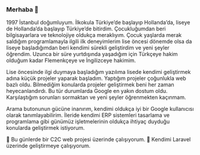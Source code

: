 ### Merhaba 👋

1997 İstanbul doğumluyum. İlkokula Türkiye’de başlayıp Hollanda’da, liseye de Hollanda’da başlayıp Türkiye’de bitirdim. Çocukluğumdan beri bilgisayarlara ve teknolojiye oldukça meraklıyım. Çocuk yaşlarda merak saldığım programlamayla ilgili ilk deneyimlerim lise öncesi dönemde olsa da liseye başladığımdan beri kendimi sürekli geliştirdim ve yeni şeyler öğrendim. Uzunca bir süre yurtdışında yaşadığım için Türkçeye hakim olduğum kadar Flemenkçeye ve İngilizceye hakimim.

Lise öncesinde ilgi duymaya başladığım yazılıma lisede kendimi geliştirmek adına küçük projeler yaparak başladım. Yaptığım projeler çoğunlukla web bazlı oldu. Bilmediğim konularda projeler geliştirmek beni her zaman heyecanlandırdı. Bu tür durumlarda Google en yakın dostum oldu. Karşılaştığım sorunları sormaktan ve yeni şeyler öğrenmekten kaçınmam.

Arama butonunun gücüne inanırım, kendimi oldukça iyi bir Google kullanıcısı olarak tanımlayabilirim. İleride kendimi ERP sistemleri tasarlama ve programlama gibi günümüz işletmelerinin oldukça ihtiyaç duyduğu konularda geliştirmek istiyorum.

🔭 Bu günlerde bir C2C web projesi üzerinde çalışıyorum.
🌱 Kendimi Laravel üzerinde geliştirmeye çalışıyorum.
<!--
**aksoyih/aksoyih** is a ✨ _special_ ✨ repository because its `README.md` (this file) appears on your GitHub profile.

Here are some ideas to get you started:

- 🔭 I’m currently working on ...
- 🌱 I’m currently learning ...
- 👯 I’m looking to collaborate on ...
- 🤔 I’m looking for help with ...
- 💬 Ask me about ...
- 📫 How to reach me: ...
- 😄 Pronouns: ...
- ⚡ Fun fact: ...
-->
